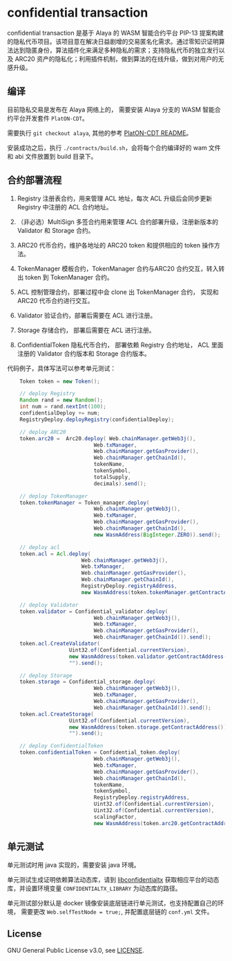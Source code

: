 
# confidential transaction

confidential transaction 是基于 Alaya 的 WASM 智能合约平台 PIP-13 提案构建的隐私代币项目。该项目意在解决日益剧增的交易匿名化需求。通过零知识证明算法达到隐匿身份，算法插件化来满足多种隐私的需求；支持隐私代币的独立发行以及 ARC20 资产的隐私化；利用插件机制，做到算法的在线升级，做到对用户的无感升级。

## 编译

目前隐私交易是发布在 Alaya 网络上的， 需要安装 Alaya 分支的 WASM 智能合约平台开发套件 `PlatON-CDT`。

需要执行 `git checkout alaya`, 其他的参考 [PlatON-CDT README](https://github.com/PlatONnetwork/PlatON-CDT/blob/feature/wasm/README_cn.md)。

安装成功之后，执行 `./contracts/build.sh`，会将每个合约编译好的 wam 文件 和 abi 文件放置到 build 目录下。

## 合约部署流程

1. Registry 注册表合约，用来管理 ACL 地址，每次 ACL 升级后会同步更新 Registry 中注册的 ACL 合约地址。

2. （非必选）MultiSign 多签合约用来管理 ACL 合约部署升级，注册新版本的 Validator 和 Storage 合约。

3. ARC20 代币合约，维护各地址的 ARC20 token 和提供相应的 token 操作方法。

4. TokenManager 模板合约，TokenManager 合约与ARC20 合约交互，转入转出 token 到 TokenManager 合约。

5. ACL 控制管理合约，部署过程中会 clone 出 TokenManager 合约， 实现和 ARC20 代币合约进行交互。

6. Validator 验证合约，部署后需要在 ACL 进行注册。

7. Storage 存储合约， 部署后需要在 ACL 进行注册。

8. ConfidentialToken 隐私代币合约， 部署依赖 Registry 合约地址， ACL 里面注册的 Validator 合约版本和 Storage 合约版本。

代码例子，具体写法可以参考单元测试：

```java
    Token token = new Token();

    // deploy Registry
    Random rand = new Random();
    int num = rand.nextInt(100);
    confidentialDeploy += num;
    RegistryDeploy.deployRegistry(confidentialDeploy);

    // deploy ARC20
    token.arc20 =  Arc20.deploy( Web.chainManager.getWeb3j(),
                            Web.txManager,
                            Web.chainManager.getGasProvider(),
                            Web.chainManager.getChainId(),
                            tokenName,
                            tokenSymbol,
                            totalSupply,
                            decimals).send();

    // deploy TokenManager
    token.tokenManager = Token_manager.deploy(
                            Web.chainManager.getWeb3j(),
                            Web.txManager,
                            Web.chainManager.getGasProvider(),
                            Web.chainManager.getChainId(),
                            new WasmAddress(BigInteger.ZERO)).send();

    // deploy acl
    token.acl = Acl.deploy(
                        Web.chainManager.getWeb3j(),
                        Web.txManager,
                        Web.chainManager.getGasProvider(),
                        Web.chainManager.getChainId(),
                        RegistryDeploy.registryAddress,
                        new WasmAddress(token.tokenManager.getContractAddress())).send();

    // deploy Validator
    token.validator = Confidential_validator.deploy(
                            Web.chainManager.getWeb3j(),
                            Web.txManager,
                            Web.chainManager.getGasProvider(),
                            Web.chainManager.getChainId()).send();
    token.acl.CreateValidator(
                    Uint32.of(Confidential.currentVersion),
                    new WasmAddress(token.validator.getContractAddress()),
                    "").send();

    // deploy Storage
    token.storage = Confidential_storage.deploy(
                            Web.chainManager.getWeb3j(),
                            Web.txManager,
                            Web.chainManager.getGasProvider(),
                            Web.chainManager.getChainId()).send();
    token.acl.CreateStorage(
                    Uint32.of(Confidential.currentVersion),
                    new WasmAddress(token.storage.getContractAddress()),
                    "").send();

    // deploy ConfidentialToken
    token.confidentialToken = Confidential_token.deploy(
                            Web.chainManager.getWeb3j(),
                            Web.txManager,
                            Web.chainManager.getGasProvider(),
                            Web.chainManager.getChainId(),
                            tokenName,
                            tokenSymbol,
                            RegistryDeploy.registryAddress,
                            Uint32.of(Confidential.currentVersion),
                            Uint32.of(Confidential.currentVersion),
                            scalingFactor,
                            new WasmAddress(token.arc20.getContractAddress())).send();
```

## 单元测试

单元测试时用 java 实现的，需要安装 java 环境。

单元测试生成证明依赖算法动态库，请到 [libconfidentialtx](https://github.com/AlayaNetwork/libconfidentialtx/tree/java) 获取相应平台的动态库，并设置环境变量 `CONFIDENTIALTX_LIBRARY` 为动态库的路径。

单元测试部分默认是 docker 镜像安装底层链进行单元测试，也支持配置自己的环境， 需要更改 `Web.selfTestNode = true;`, 并配置底层链的 `conf.yml` 文件。

## License

GNU General Public License v3.0, see [LICENSE](https://github.com/AlayaNetwork/confidential-transaction/blob/master/LICENSE).
